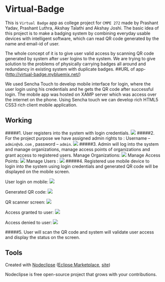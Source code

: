 

# Virtual-Badge
This is `Virtual Badge` app as college project for `CMPE 272` made by Prashant Yadav, Prashant Luthra, Akshay Talathi and Akshay Joshi. The basic idea of this project is to make a badging system by combining everyday usable devices with intelligent software, which can read QR code generated by the name and email-id of user.

The whole concept of it is to give user valid access by scanning QR code generated by system after user logins to the system. We are trying to give solution to the problems of physically carrying badges all around and redundancy in existing system with duplicate badges.
##URL of app-
(http://virtual-badge.mybluemix.net/)

We used Sencha Touch to develop mobile interface for login, where the user login using his credentials and he gets the QR code after successful login. The mobile app was hosted on XAMP server which was access over the internet on the phone.
Using Sencha touch we can develop rich HTML5 CSS3 rich client mobile application.

## Working

#####1.	User registers into the system with login credentials.
![][drag]
#####2.	For the project purpose we have assigned admin rights to :
Username – `admin@vb.com` , password – `admin`.
![][admin]
#####3.	Admin will log into the system and manage organizations, manage access points of organizations and grant access to registered users.
Manage Organizations:
![][org]
Manage Access Points:
![][access-pt]
Manage Users : 
![][user]
#####4.	Registered use mobile device to login into the system using login credentials and generated QR code will be displayed on the mobile screen.

User login on mobile:
![][mobile-login]

Generated QR code:
![][QR]

QR scanner screen:
![][screen]

Access granted to user:
![][granted]

Access denied to user:
![][denied]

#####5.	User will scan the QR code and system will validate user access and display the status on the screen.

[drag]: https://cloud.githubusercontent.com/assets/8674941/5333858/bd24daa0-7e39-11e4-8a3f-9edde6c370b3.png
[admin]: https://cloud.githubusercontent.com/assets/8674941/5333891/e992ecd4-7e3a-11e4-8ea4-1b62c65344d4.png
[org]: https://cloud.githubusercontent.com/assets/8674941/5333893/f29f8c1a-7e3a-11e4-9199-71a980087c12.png
[user]: https://cloud.githubusercontent.com/assets/8674941/5333895/fa724d38-7e3a-11e4-861d-e7dc70cff677.png
[access-pt]: https://cloud.githubusercontent.com/assets/8674941/5333894/f5c34170-7e3a-11e4-9709-fe2315a63023.png
[mobile-login]: https://cloud.githubusercontent.com/assets/8674941/5333938/a7ef49c0-7e3b-11e4-9175-b924b9d1c836.png
[QR]: https://cloud.githubusercontent.com/assets/8674941/5333942/b4679180-7e3b-11e4-9691-ff07e3fc45a4.png
[screen]: https://cloud.githubusercontent.com/assets/8674941/5333944/be717cf4-7e3b-11e4-8d9c-dec102c1f717.png
[granted]: https://cloud.githubusercontent.com/assets/8674941/5346997/e7dc5ef8-7ed9-11e4-9638-140e65223785.png
[denied]: https://cloud.githubusercontent.com/assets/8674941/5346995/e5d37506-7ed9-11e4-9158-75b1133ded1b.png
## Tools

Created with [Nodeclipse](https://github.com/Nodeclipse/nodeclipse-1)
 ([Eclipse Marketplace](http://marketplace.eclipse.org/content/nodeclipse), [site](http://www.nodeclipse.org))   

Nodeclipse is free open-source project that grows with your contributions.
